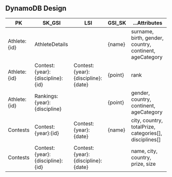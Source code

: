 ## DynamoDB Design

| PK           | SK_GSI                           | LSI                                | GSI_SK  | ...Attributes                                           |
| ------------ | -------------------------------- | ---------------------------------- | ------- | ------------------------------------------------------- |
| Athlete:{id} | AthleteDetails                   |                                    | {name}  | surname, birth, gender, country, continent, ageCategory |
| Athlete:{id} | Contest:{year}:{discipline}:{id} | Contest:{year}:{discipline}:{date} | {point} | rank                                                    |
| Athlete:{id} | Rankings:{year}:{discipline}     |                                    | {point} | gender, country, continent, ageCategory                 |
| Contests     | Contest:{year}:{id}              | Contest:{year}:{date}              | {name}  | city, country, totalPrize, categories[], disciplines[]  |
| Contests     | Contest:{year}:{discipline}:{id} | Contest:{year}:{discipline}:{date} |         | name, city, country, prize, size                        |
